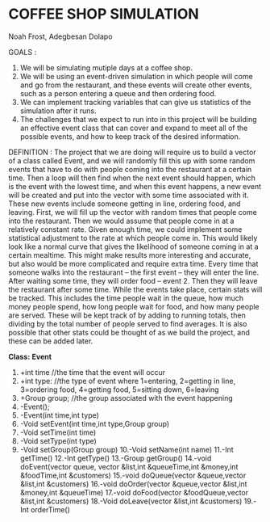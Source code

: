 # COFFEE SHOP SIMULATION 

Noah Frost, Adegbesan Dolapo

GOALS  : 
1. We will be simulating mutiple days at a coffee shop.
2. We will be using an event-driven simulation in which people will come and go from the restaurant, and these events will create other events, such as a person entering a queue and then ordering food.
3. We can implement tracking variables that can give us statistics of the simulation after it runs.
4. The challenges that we expect to run into in this project will be building an effective event class that can cover and expand to meet all of the possible events, and how to keep track of the desired information.

DEFINITION : The project that we are doing will require us to build a vector of a class called Event, and we will randomly fill this up with some random events that have to do with people coming into the restaurant at a certain time. Then a loop will then find when the next event should happen, which is the event with the lowest time, and when this event happens, a new event will be created and put into the vector with some time associated with it. These new events include someone getting in line, ordering food, and leaving. 
First, we will fill up the vector with random times that people come into the restaurant. Then we would assume that people come in at a relatively constant rate. Given enough time, we could implement some statistical adjustment to the rate at which people come in. This would likely look like a normal curve that gives the likelihood of someone coming in at a certain mealtime. This might make results more interesting and accurate, but also would be more complicated and require extra time.
Every time that someone walks into the restaurant – the first event – they will enter the line. After waiting some time, they will order food – event 2. Then they will leave the restaurant after some time.
While the events take place, certain stats will be tracked. This includes the time people wait in the queue, how much money people spend, how long people wait for food, and how many people are served. These will be kept track of by adding to running totals, then dividing by the total number of people served to find averages. It is also possible that other stats could be thought of as we build the project, and these can be added later.

**Class:**
**Event**
1. +int time //the time that the event will occur
2. +int type:  //the type of event where 1=entering, 2=getting in line, 3=ordering food, 4=getting food, 5=sitting down, 6=leaving
3. +Group group; //the group associated with the event happening
4. -Event();
5. -Event(int time,int type)
6. -Void setEvent(int time,int type,Group group)
7. -Void setTime(int time)
8. -Void setType(int type)
9. -Void setGroup(Group group)
10.-Void setName(int name)
11.-Int getTime()
12.-Int getType()
13.-Group getGroup()
14.-void doEvent(vector<Group> queue, vector<Event> &list,int &queueTime,int &money,int &foodTime,int &customers)
15.-void doQueue(vector<Group> &queue,vector<Event> &list,int &customers)
16.-void doOrder(vector<Group> &queue,vector<Event> &list,int &money,int &queueTime)
17.-void doFood(vector<Group> &foodQueue,vector<Event> &list,int &customers)
18.-Void doLeave(vector<Event> &list,int &customers)
19.-Int orderTime()
